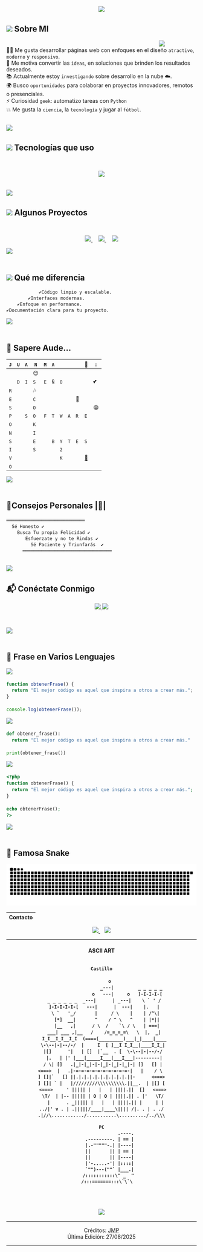 <p align="center">
  <a href="#"><img src="https://readme-typing-svg.herokuapp.com?font=Time+New+Roman&color=cyan&size=25&center=true&vCenter=true&width=600&height=100&lines=Bienvenidos!+Soy+Juan+Manuel..&hearts;+;Desarrollador-Web+Full-Stack;...(❁´◡`❁)""></a>
</p>

## <img src="https://github.com/7oSkaaa/7oSkaaa/blob/main/Images/about_me.gif" width="50px">&nbsp;Sobre MI
<picture> <img align="right" src="https://github.com/7oSkaaa/7oSkaaa/blob/main/Images/Right_Side.gif?raw=true" width = 100px></picture>
   <br>
  👨‍💻 Me gusta desarrollar páginas web con enfoques en el diseño `atractivo`, `moderno` y `responsivo`.<br>
  🎯 Me motiva convertir las `ideas`, en soluciones que brinden los resultados deseados.<br>
  📚 Actualmente estoy `investigando` sobre desarrollo en la nube ☁️.<br>
  🌍 Busco `oportunidades` para colaborar en proyectos innovadores, remotos o presenciales.<br>
  ⚡ Curiosidad `geek`: automatizo tareas con `Python`<br>
  💥 Me gusta la `ciencia`, la `tecnología` y jugar al `fútbol`.
  <br><br>
  
<img src="https://user-images.githubusercontent.com/73097560/115834477-dbab4500-a447-11eb-908a-139a6edaec5c.gif"><br>


## <img src="https://media2.giphy.com/media/QssGEmpkyEOhBCb7e1/giphy.gif?cid=ecf05e47a0n3gi1bfqntqmob8g9aid1oyj2wr3ds3mg700bl&rid=giphy.gif" width="50px">&nbsp;Tecnologías que uso
 <br>
<p align="center">
  <img src="https://skillicons.dev/icons?i=html,css,js,php,laravel,mysql,java,python,bootstrap,git,github,vscode,visual" />
</p>
<br>
<img src="https://user-images.githubusercontent.com/73097560/115834477-dbab4500-a447-11eb-908a-139a6edaec5c.gif">

## <img src="https://github.com/7oSkaaa/7oSkaaa/blob/main/Images/IDEs.gif?" width="50px">&nbsp;Algunos Proyectos
<br>

 <p align="center">
  <a href="https://github.com/Juan-Manuel-JMP/JavaScript-Creador_de_tareas">
    <img src="https://github-readme-stats.vercel.app/api/pin/?username=Juan-Manuel-JMP&repo=JavaScript-Creador_de_tareas&theme=radical&hide_border=true&layout=compact" />
  </a>
  &nbsp;&nbsp;&nbsp;
  <a href="https://github.com/Juan-Manuel-JMP/JavaScript-Ahorcado">
    <img src="https://github-readme-stats.vercel.app/api/pin/?username=Juan-Manuel-JMP&repo=JavaScript-Ahorcado&theme=radical&hide_border=true&layout=compact" />
  </a>
   &nbsp;&nbsp;&nbsp;
  <a href="https://github.com/Juan-Manuel-JMP/Python-PacMan">
    <img src="https://github-readme-stats.vercel.app/api/pin/?username=Juan-Manuel-JMP&repo=Python-PacMan&theme=radical&hide_border=true&layout=compact" />
  </a>
</p>


<img src="https://user-images.githubusercontent.com/73097560/115834477-dbab4500-a447-11eb-908a-139a6edaec5c.gif"><br><br>

## <img src="https://media.giphy.com/media/ObNTw8Uzwy6KQ/giphy.gif" width="30px">&nbsp;Qué me diferencia

				✔️Código limpio y escalable.  
			✔️Interfaces modernas.  
		✔️Enfoque en performance.  
	✔️Documentación clara para tu proyecto.


<img src="https://user-images.githubusercontent.com/73097560/115834477-dbab4500-a447-11eb-908a-139a6edaec5c.gif"><br><br>

## 🔎 Sapere Aude...
|`J`|`U`|`A`|`N`|`M`|`A`|   |   |  |💚|:|
| - | - | - | - | - | - | - | - | - | - | - |
| | | | 😊 | | | | | | |   | 
| |`D`|`I`|`S`|`E`|`Ñ`|`O`| | | |💕|
|`R`| | |🎶| | | | |  | |  |
|`E`| | |`C`|  |   |   | |🦁| |   |
|`S`| | |`O`| | | | |   | |😁 |
|`P`| |`S`|`O`|`F`|`T`|`W`|`A`|`R`|`E`|  |
|`O`| | |`K`| | | | |   | | |
|`N`| | |`I`| | | | | | | |
|`S`|   |   |`E`|   |`B`|`Y`|`T`|`E`|`S`| |
|`I`| | |`S`| | |`2`| | | | |
|`V`| | | | | |`K`| | |[📸](https://github.com/Juan-Manuel-JMP/)| |
|`O`| | | | | | | | | | |


<img src="https://user-images.githubusercontent.com/73097560/115834477-dbab4500-a447-11eb-908a-139a6edaec5c.gif"><br><br>

## 🎯Consejos Personales |💚|

    ═════════════════════════════
	  Sé Honesto ✔️
		Busca Tu propia Felicidad ✔️
		   Esfuerzate y no te Rindas ✔️
			 Sé Paciente y Triunfarás  ✔️
	      ═════════════════════════════════
<br>
<img src="https://user-images.githubusercontent.com/73097560/115834477-dbab4500-a447-11eb-908a-139a6edaec5c.gif">
<br>

## 📬 Conéctate Conmigo

<p align="center">
  <a href="mailto:jm.juanma.777@gmail.com">
    <img src="https://img.shields.io/badge/Juan%20Manuel-Email-red?style=for-the-badge&logo=gmail">
  </a>
  
  <a href="https://github.com/Juan-Manuel-JMP">
    <img src="https://img.shields.io/badge/Juan%20Manuel-Portfolio-success?style=for-the-badge&logo=github">
  </a>
</p>
</div>

<br>

<img src="https://user-images.githubusercontent.com/73097560/115834477-dbab4500-a447-11eb-908a-139a6edaec5c.gif"><br><br>

## 📑 Frase en Varios Lenguajes
<img src="https://skillicons.dev/icons?i=js" /> 
   
 ```js
function obtenerFrase() {
   return "El mejor código es aquel que inspira a otros a crear más.";
}

console.log(obtenerFrase());
```

<img src="https://skillicons.dev/icons?i=python" /> 

```python
def obtener_frase():
  return "El mejor código es aquel que inspira a otros a crear más."

print(obtener_frase())
```
<img src="https://skillicons.dev/icons?i=php" /> 

```php
<?php
function obtenerFrase() {
  return "El mejor código es aquel que inspira a otros a crear más.";
}

echo obtenerFrase();
?>
```

<img src="https://user-images.githubusercontent.com/73097560/115834477-dbab4500-a447-11eb-908a-139a6edaec5c.gif"><br><br>

## 🐍 Famosa Snake

<p align = "center">
	<img src = "https://github.com/7oSkaaa/7oSkaaa/blob/output/github-contribution-grid-snake.svg?" alt = "Snake Game"/>
</p>

<div align="Center">

| Contacto |
|----------|

<a href="mailto:jm.juanma.777@gmail.com">
  <img src="https://skillicons.dev/icons?i=gmail" width="32"/>
</a>
&nbsp;&nbsp;
<a href="https://wa.me/" target="_blank">
  <img src="https://img.icons8.com/color/48/000000/whatsapp--v1.png" width="32"/>
</a>

------

<h4 align="center"><p>ASCII ART</p>
	
```diff                          

Castillo

                 		   o                     
                       _---|         _ _ _ _ _ 
                    o   ---|     o   ]-I-I-I-[ 
   _ _ _ _ _ _  _---|      | _---|    \ ` ' / 
   ]-I-I-I-I-[   ---|      |  ---|    |.   | 
    \ `   '_/       |     / \    |    | /^\| 
     [*]  __|       ^    / ^ \   ^    | |*|| 
     |__   ,|      / \  /    `\ / \   | ===| 
  ___| ___ ,|__   /    /=_=_=_=\   \  |,  _|
  I_I__I_I__I_I  (====(_________)___|_|____|____
  \-\--|-|--/-/  |     I  [ ]__I I_I__|____I_I_| 
   |[]      '|   | []  |`__  . [  \-\--|-|--/-/  
   |.   | |' |___|_____I___|___I___|---------| 
  / \| []   .|_|-|_|-|-|_|-|_|-|_|-| []   [] | 
 <===>  |   .|-=-=-=-=-=-=-=-=-=-=-|   |    / \  
 ] []|`   [] ||.|.|.|.|.|.|.|.|.|.||-      <===> 
 ] []| ` |   |/////////\\\\\\\\\\.||__.  | |[] [ 
 <===>     ' ||||| |   |   | ||||.||  []   <===>
  \T/  | |-- ||||| | O | O | ||||.|| . |'   \T/ 
   |      . _||||| |   |   | ||||.|| |     | |
../|' v . | .|||||/____|____\|||| /|. . | . ./
.|//\............/...........\........../../\\\
```

```
PC
				  .----.
      .---------. | == |
      |.-"""""-.| |----|
      ||       || | == |
      ||       || |----|
      |'-.....-'| |::::|
      `"")---(""` |___.|
     /:::::::::::\" _  "
    /:::=======:::\`\`\
                  
```
</h4>  

<br>

<!--Footer--> 
<p align="center">
	<img src="https://capsule-render.vercel.app/api?type=waving&color=gradient&height=65&section=footer"/>
</p>

------

<p align="cnter">  
	Créditos: <a href="https://github.com/Juan-Manuel-JMP/">JMP</a>  
<br>
	Última Edición: 27/08/2025
</p>

------
</div>
